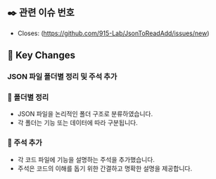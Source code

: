 ## ✒️ 관련 이슈 번호
- Closes: (https://github.com/915-Lab/JsonToReadAdd/issues/new)

## 🔑 Key Changes
### JSON 파일 폴더별 정리 및 주석 추가

### 📁 폴더별 정리
- JSON 파일을 논리적인 폴더 구조로 분류하였습니다.
- 각 폴더는 기능 또는 데이터에 따라 구분됩니다.


### 📝 주석 추가
- 각 코드 파일에 기능을 설명하는 주석을 추가했습니다.
- 주석은 코드의 이해를 돕기 위한 간결하고 명확한 설명을 제공합니다.